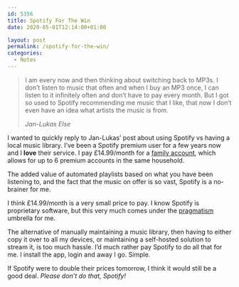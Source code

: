 ```yaml
---
id: 5356
title: Spotify For The Win
date: 2020-05-01T12:14:00+01:00

layout: post
permalink: /spotify-for-the-win/
categories:
  - Notes
---
```

<blockquote class="wp-block-quote">
  <p>
    I am every now and then thinking about switching back to MP3s. I don’t listen to music that often and when I buy an MP3 once, I can listen to it infinitely often and don’t have to pay every month. But I got so used to Spotify recommending me music that I like, that now I don’t even have an idea what artists the music is from.
  </p>

  <cite>Jan-Lukas Else</cite>
</blockquote>

I wanted to quickly reply to Jan-Lukas&#8217; post about using Spotify vs having a local music library. I&#8217;ve been a Spotify premium user for a few years now and I **love** their service. I pay £14.99/month for a [family account](https://www.spotify.com/uk/family/), which allows for up to 6 premium accounts in the same household.

The added value of automated playlists based on what you have been listening to, and the fact that the music on offer is so vast, Spotify is a no-brainer for me.

I think £14.99/month is a very small price to pay. I know Spotify is proprietary software, but this very much comes under the [pragmatism](https://kevquirk.com/why-i-use-linux/) umbrella for me.

The alternative of manually maintaining a music library, then having to either copy it over to all my devices, or maintaining a self-hosted solution to stream it, is too much hassle. I&#8217;d much rather pay Spotify to do all that for me. I install the app, login and away I go. Simple.

If Spotify were to double their prices tomorrow, I think it would still be a good deal. _Please don&#8217;t do that, Spotify!_

